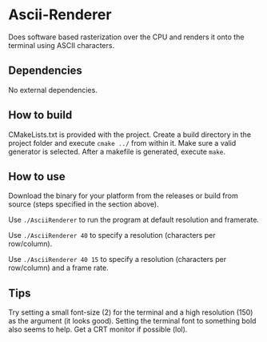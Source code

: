 # Ascii-Renderer

Does software based rasterization over the CPU and renders it onto the terminal using ASCII characters.

## Dependencies

No external dependencies.

## How to build

CMakeLists.txt is provided with the project. Create a build directory in the project folder and execute ``` cmake ../ ``` from within it. Make sure a valid generator is selected. After a makefile is generated, execute ``` make ```.

## How to use

Download the binary for your platform from the releases or build from source (steps specified in the section above).

Use ``` ./AsciiRenderer ``` to run the program at default resolution and framerate.

Use ``` ./AsciiRenderer 40 ``` to specify a resolution (characters per row/column).

Use ``` ./AsciiRenderer 40 15 ``` to specify a resolution (characters per row/column) and a frame rate.

## Tips

Try setting a small font-size (2) for the terminal and a high resolution (150) as the argument (it looks good). Setting the terminal font to something bold also seems to help. Get a CRT monitor if possible (lol).
